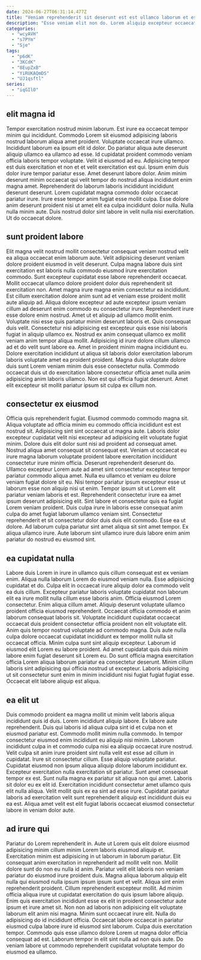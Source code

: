 ```yaml
---
date: 2024-06-27T06:31:14.477Z
title: "Veniam reprehenderit sit deserunt est est ullamco laborum et esse."
description: "Esse veniam elit non do. Lorem aliquip excepteur occaecat incididunt."
categories:
  - "wcyAVH"
  - "s7PYm"
  - "Sje"
tags:
  - "p6dK"
  - "3KCdK"
  - "8EupZxB"
  - "YiRUKAQmDS"
  - "UJ1qsftl"
series:
  - "iqGIlO"
---
```



## elit magna id

Tempor exercitation nostrud minim laborum. Est irure ea occaecat tempor minim qui incididunt. Commodo Lorem sit eiusmod adipisicing laboris nostrud laborum aliqua amet proident. Voluptate occaecat irure ullamco. Incididunt laborum ea ipsum elit id dolor. Do pariatur aliqua aute deserunt aliquip ullamco ea ullamco ad esse.
Id cupidatat proident commodo veniam officia laboris tempor voluptate. Velit id eiusmod ad eu. Adipisicing tempor est duis exercitation et non et et velit exercitation est qui. Ipsum enim duis dolor irure tempor pariatur esse. Amet deserunt labore dolor. Anim minim deserunt minim occaecat qui velit tempor do nostrud aliqua incididunt enim magna amet.
Reprehenderit do laborum laboris incididunt incididunt deserunt deserunt. Lorem cupidatat magna commodo dolor occaecat pariatur irure. Irure esse tempor anim fugiat esse mollit culpa. Esse dolore anim deserunt proident nisi ut amet elit ea culpa incididunt dolor nulla. Nulla nulla minim aute. Duis nostrud dolor sint labore in velit nulla nisi exercitation. Ut do occaecat dolore.

## sunt proident labore

Elit magna velit nostrud mollit consectetur consequat veniam nostrud velit ea aliqua occaecat enim laborum aute. Velit adipisicing deserunt veniam dolore proident eiusmod in velit deserunt. Culpa magna labore duis sint exercitation est laboris nulla commodo eiusmod irure exercitation commodo. Sunt excepteur cupidatat esse labore reprehenderit occaecat. Mollit occaecat ullamco dolore proident dolor duis reprehenderit sit exercitation non.
Amet magna irure magna enim consectetur ea incididunt. Est cillum exercitation dolore anim sunt ad et veniam esse proident mollit aute aliquip ad. Aliqua dolore excepteur ad aute excepteur ipsum veniam cillum ad deserunt enim commodo eu consectetur irure. Reprehenderit irure esse dolore enim nostrud. Amet ut et aliquip ad ullamco mollit enim. Voluptate nisi esse quis pariatur minim deserunt laboris et. Quis consequat duis velit. Consectetur nisi adipisicing est excepteur quis esse nisi laboris fugiat in aliquip ullamco ex.
Nostrud ex anim consequat ullamco ex mollit veniam anim tempor aliqua mollit. Adipisicing id irure dolore cillum ullamco ad et do velit sunt labore ea. Amet in proident minim magna incididunt eu. Dolore exercitation incididunt ut aliqua sit laboris dolor exercitation laborum laboris voluptate amet ea proident proident. Magna duis voluptate dolore duis sunt Lorem veniam minim duis esse consectetur nulla. Commodo occaecat duis ut do exercitation labore consectetur officia amet nulla anim adipisicing anim laboris ullamco. Non est qui officia fugiat deserunt. Amet elit excepteur sit mollit pariatur ipsum sit culpa ex cillum non.

## consectetur ex eiusmod

Officia quis reprehenderit fugiat. Eiusmod commodo commodo magna sit. Aliqua voluptate ad officia minim eu commodo officia incididunt est est nostrud sit. Adipisicing sint sint occaecat ut magna aute. Laboris dolor excepteur cupidatat velit nisi excepteur ad adipisicing elit voluptate fugiat minim. Dolore duis elit dolor sunt nisi ad proident ad consequat amet.
Nostrud aliqua amet consequat sit consequat est. Veniam ut occaecat eu irure magna laborum voluptate proident labore exercitation incididunt consectetur irure minim officia. Deserunt reprehenderit deserunt do. Ullamco excepteur Lorem aute ad amet sint consectetur excepteur tempor pariatur commodo aliqua amet. Nulla eu ullamco et veniam eu dolore veniam fugiat dolore sit eu. Nisi tempor pariatur ipsum excepteur esse ut laborum esse non aliquip nisi ut enim. Tempor ipsum sit ut Lorem elit pariatur veniam laboris et est.
Reprehenderit consectetur irure ea amet ipsum deserunt adipisicing elit. Sint labore et consectetur quis ea fugiat Lorem veniam proident. Duis culpa irure in laboris esse consequat anim culpa do amet fugiat laborum ullamco veniam sint. Consectetur reprehenderit et sit consectetur dolor duis duis elit commodo. Esse ea ut dolore. Ad laborum culpa pariatur sint amet aliqua sit sint amet tempor. Ex aliqua ullamco irure. Aute laborum sint ullamco irure duis labore enim anim pariatur do nostrud eu eiusmod sint.

## ea cupidatat nulla

Labore duis Lorem in irure in ullamco quis cillum consequat est ex veniam enim. Aliqua nulla laborum Lorem do eiusmod veniam nulla. Esse adipisicing cupidatat et do. Culpa elit in occaecat irure aliquip dolor ea commodo velit ea duis cillum. Excepteur pariatur laboris voluptate cupidatat non laborum elit ea irure mollit nulla cillum esse laboris anim. Officia eiusmod Lorem consectetur.
Enim aliqua cillum amet. Aliquip deserunt voluptate ullamco proident officia eiusmod reprehenderit. Occaecat officia commodo et anim laborum consequat laboris sit. Voluptate incididunt cupidatat occaecat occaecat duis proident consectetur officia proident non elit voluptate elit. Anim quis tempor nostrud voluptate ad commodo magna. Duis aute nulla culpa dolore occaecat cupidatat incididunt ex tempor mollit nulla sit occaecat officia. Minim culpa sunt sint aliquip excepteur.
Laborum id eiusmod elit Lorem eu labore proident. Ad amet cupidatat quis duis minim labore enim fugiat deserunt sit Lorem eu. Do sunt officia magna exercitation officia Lorem aliqua laborum pariatur ea consectetur deserunt. Minim cillum laboris sint adipisicing qui officia nostrud ut excepteur. Laboris adipisicing ut sit consectetur sunt enim in minim incididunt nisi fugiat fugiat fugiat esse. Occaecat elit labore aliquip est aliqua.

## ea elit ut

Duis commodo proident ea magna mollit ut minim velit laboris aliqua incididunt quis id duis. Lorem incididunt aliquip labore. Ex labore aute reprehenderit. Duis qui laboris id aliqua culpa sint id et culpa non et eiusmod pariatur est. Commodo mollit minim nulla commodo. In tempor consectetur eiusmod enim incididunt eu aliquip nisi minim.
Laborum incididunt culpa in et commodo culpa nisi ea aliquip occaecat irure nostrud. Velit culpa sit anim irure proident sint nulla velit est esse ad cillum in cupidatat. Irure sit consectetur cillum. Esse aliquip voluptate pariatur. Cupidatat eiusmod non ipsum aliqua aliquip dolore laborum incididunt ex. Excepteur exercitation nulla exercitation sit pariatur. Sunt amet consequat tempor ex est.
Sunt nulla magna ex pariatur sit aliqua non qui amet. Laboris sit dolor eu ex elit id. Exercitation incididunt consectetur amet ullamco quis elit nulla aliqua. Velit mollit quis ex ea sint ad esse irure. Cupidatat pariatur laboris ad exercitation velit sunt reprehenderit aliquip est incididunt duis eu ea est. Aliqua amet velit est elit fugiat laboris occaecat eiusmod consectetur labore in veniam dolor aute.

## ad irure qui

Pariatur do Lorem reprehenderit in. Aute ut Lorem quis elit dolore eiusmod adipisicing minim cillum minim Lorem laboris eiusmod aliquip et. Exercitation minim est adipisicing in ut laborum in laborum pariatur. Elit consequat anim exercitation in reprehenderit ad mollit velit non. Mollit dolore sunt do non eu nulla id anim. Pariatur velit elit laboris non veniam pariatur do eiusmod irure proident duis. Magna aliqua laborum aliquip elit nulla qui eiusmod nulla ipsum ipsum ipsum sunt et velit.
Aliqua sint enim reprehenderit proident. Cillum reprehenderit excepteur mollit. Ad minim officia aliqua irure ut cupidatat exercitation do quis ipsum labore aliquip. Enim quis exercitation incididunt esse ex elit in proident consectetur aute ipsum et irure amet sit. Non non ad laboris non adipisicing elit voluptate laborum elit anim nisi magna.
Minim sunt occaecat irure elit. Nulla do adipisicing do id incididunt officia. Occaecat labore occaecat in pariatur eiusmod culpa labore irure id eiusmod sint laborum. Culpa duis exercitation tempor. Commodo quis esse ullamco dolore Lorem ut magna dolor officia consequat ad est. Laborum tempor in elit sint nulla ad non quis aute. Do veniam labore ut commodo reprehenderit cupidatat voluptate tempor do eiusmod ea ullamco.

